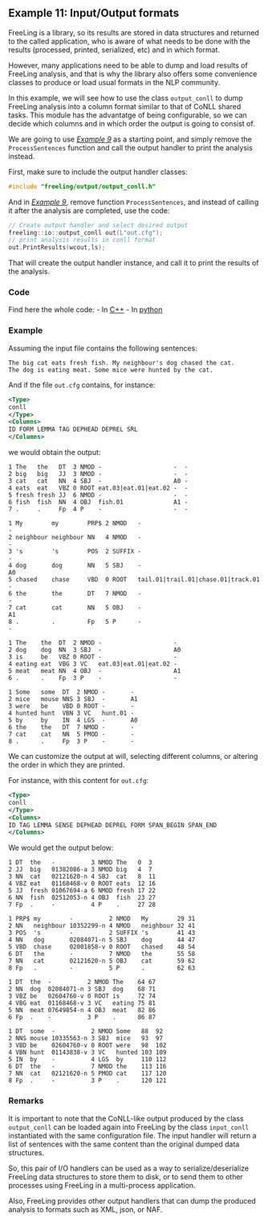 
## Example 11: Input/Output formats

FreeLing is a library, so its results are stored in data structures and returned to the called application, who is aware of what needs to be done with the results (processed, printed, serialized, etc) and in which format.

However, many applications need to be able to dump and load results of FreeLing analysis, and that is why the library also offers some convenience classes to produce or load usual formats in the NLP community.

In this example, we will see how to use the class `output_conll` to dump FreeLing analysis into a column format similar to that of CoNLL shared tasks.
This module has the advantatge of being configurable, so we can decide which columns and in which order the output is going to consist of.

We are going to use [*Example 9*](example09.md) as a starting point, and simply remove the `ProcessSentences` function and call the output handler to print the analysis instead. 

First, make sure to include the output handler classes:
```C++
#include "freeling/output/output_conll.h"
```

And in [*Example 9*](example09.md), remove function `ProcessSentences`, and instead of calling it after the analysis are completed, use the code:
```C++
// Create output handler and select desired output
freeling::io::output_conll out(L"out.cfg");
// print analysis results in conll format
out.PrintResults(wcout,ls);
```

That will create the output handler instance, and call it to print the results of the analysis.


### Code

Find here the whole code:
    - In [C++](code/example11.cc.md)
    - In [python](code/example11.py.md)


### Example

Assuming the input file contains the following sentences:

    The big cat eats fresh fish. My neighbour's dog chased the cat.
    The dog is eating meat. Some mice were hunted by the cat.

And if the file `out.cfg` contains, for instance:
```XML
<Type>
conll
</Type>
<Columns>
ID FORM LEMMA TAG DEPHEAD DEPREL SRL
</Columns>
```

we would obtain the output:
```
1 The   the   DT  3 NMOD -                    -  -
2 big   big   JJ  3 NMOD -                    -  -
3 cat   cat   NN  4 SBJ  -                    A0 -
4 eats  eat   VBZ 0 ROOT eat.03|eat.01|eat.02 -  -
5 fresh fresh JJ  6 NMOD -                    -  -
6 fish  fish  NN  4 OBJ  fish.01              A1 -
7 .     .     Fp  4 P    -                    -  -

1 My        my        PRP$ 2 NMOD   -                                  -
2 neighbour neighbour NN   4 NMOD   -                                  -
3 's        's        POS  2 SUFFIX -                                  -
4 dog       dog       NN   5 SBJ    -                                  A0
5 chased    chase     VBD  0 ROOT   tail.01|trail.01|chase.01|track.01 -
6 the       the       DT   7 NMOD   -                                  -
7 cat       cat       NN   5 OBJ    -                                  A1
8 .         .         Fp   5 P      -                                  -

1 The    the  DT  2 NMOD -                    -
2 dog    dog  NN  3 SBJ  -                    A0
3 is     be   VBZ 0 ROOT -                    -
4 eating eat  VBG 3 VC   eat.03|eat.01|eat.02 -
5 meat   meat NN  4 OBJ  -                    A1
6 .      .    Fp  3 P    -                    -

1 Some   some  DT  2 NMOD -       -
2 mice   mouse NNS 3 SBJ  -       A1
3 were   be    VBD 0 ROOT -       -
4 hunted hunt  VBN 3 VC   hunt.01 -
5 by     by    IN  4 LGS  -       A0
6 the    the   DT  7 NMOD -       -
7 cat    cat   NN  5 PMOD -       -
8 .      .     Fp  3 P    -       -

```

We can customize the output at will, selecting different columns, or altering the order in which they are printed.

For instance, with this content for `out.cfg`:
```XML
<Type>
conll
</Type>
<Columns>
ID TAG LEMMA SENSE DEPHEAD DEPREL FORM SPAN_BEGIN SPAN_END
</Columns>
```

We would get the output below:
```
1 DT  the   -          3 NMOD The   0  3
2 JJ  big   01382086-a 3 NMOD big   4  7
3 NN  cat   02121620-n 4 SBJ  cat   8  11
4 VBZ eat   01168468-v 0 ROOT eats  12 16
5 JJ  fresh 01067694-a 6 NMOD fresh 17 22
6 NN  fish  02512053-n 4 OBJ  fish  23 27
7 Fp  .     -          4 P    .     27 28

1 PRP$ my        -          2 NMOD   My        29 31
2 NN   neighbour 10352299-n 4 NMOD   neighbour 32 41
3 POS  's        -          2 SUFFIX 's        41 43
4 NN   dog       02084071-n 5 SBJ    dog       44 47
5 VBD  chase     02001858-v 0 ROOT   chased    48 54
6 DT   the       -          7 NMOD   the       55 58
7 NN   cat       02121620-n 5 OBJ    cat       59 62
8 Fp   .         -          5 P      .         62 63

1 DT  the  -          2 NMOD The    64 67
2 NN  dog  02084071-n 3 SBJ  dog    68 71
3 VBZ be   02604760-v 0 ROOT is     72 74
4 VBG eat  01168468-v 3 VC   eating 75 81
5 NN  meat 07649854-n 4 OBJ  meat   82 86
6 Fp  .    -          3 P    .      86 87

1 DT  some  -          2 NMOD Some   88  92
2 NNS mouse 10335563-n 3 SBJ  mice   93  97
3 VBD be    02604760-v 0 ROOT were   98  102
4 VBN hunt  01143838-v 3 VC   hunted 103 109
5 IN  by    -          4 LGS  by     110 112
6 DT  the   -          7 NMOD the    113 116
7 NN  cat   02121620-n 5 PMOD cat    117 120
8 Fp  .     -          3 P    .      120 121

```

### Remarks

It is important to note that the CoNLL-like output produced by the class `output_conll` can be loaded again into FreeLing by the class `input_conll` instantiated with the same configuration file. The input handler will return a list of sentences with the same content than the original dumped data structures. 

So, this pair of I/O handlers can be used as a way to serialize/deserialize FreeLing data structures to store them to disk, or to send them to other processes using FreeLing in a multi-process application. 

Also, FreeLing provides other output handlers that can dump the produced analysis to formats such as XML, json, or NAF.
